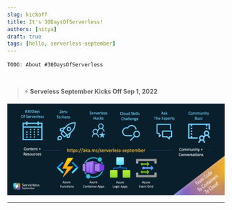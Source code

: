 ```yaml
---
slug: kickoff
title: It's 30DaysOfServerless!
authors: [nitya]
draft: true
tags: [hello, serverless-september]
---
```


`TODO: About #30DaysOfServerless`

<br/>

> ⚡️ **Serveless September Kicks Off Sep 1, 2022**

![Campaign](../static/img/banners/post-kickoff.png)

---